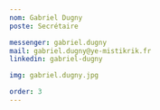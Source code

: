 ```yaml
---
nom: Gabriel Dugny
poste: Secrétaire

messenger: gabriel.dugny
mail: gabriel.dugny@ye-mistikrik.fr
linkedin: gabriel-dugny

img: gabriel.dugny.jpg

order: 3
---
```

